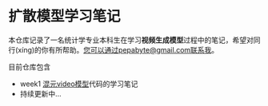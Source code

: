 # 扩散模型学习笔记

本仓库记录了一名统计学专业本科生在学习**视频生成模型**过程中的笔记，希望对同行(xíng)的你有所帮助。您可以通过pepabyte@gmail.com联系我。

目前仓库包含
- week1 [混元video模型](https://github.com/Tencent-Hunyuan/HunyuanVideo-I2V)代码的学习笔记
- 持续更新中...
